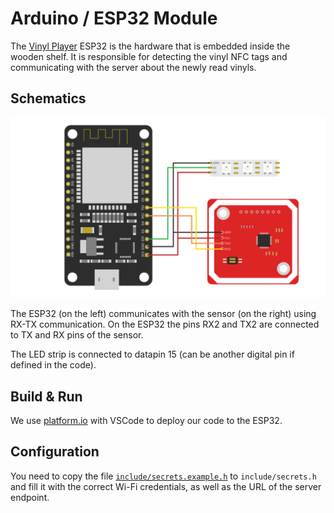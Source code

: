 # Arduino / ESP32 Module

The [Vinyl Player](../) ESP32 is the hardware that is embedded inside the wooden shelf. It is responsible for detecting the vinyl NFC tags and communicating with the server about the newly read vinyls.

## Schematics

![](../docs/schematics.svg)

The ESP32 (on the left) communicates with the sensor (on the right) using RX-TX communication. On the ESP32 the pins RX2 and TX2 are connected to TX and RX pins of the sensor.

The LED strip is connected to datapin 15 (can be another digital pin if defined in the code).

## Build & Run

We use [platform.io](https://platformio.org/) with VSCode to deploy our code to the ESP32.

## Configuration

You need to copy the file [`include/secrets.example.h`](./include/secrets.example.h) to `include/secrets.h` and fill it with the correct Wi-Fi credentials, as well as the URL of the server endpoint.
